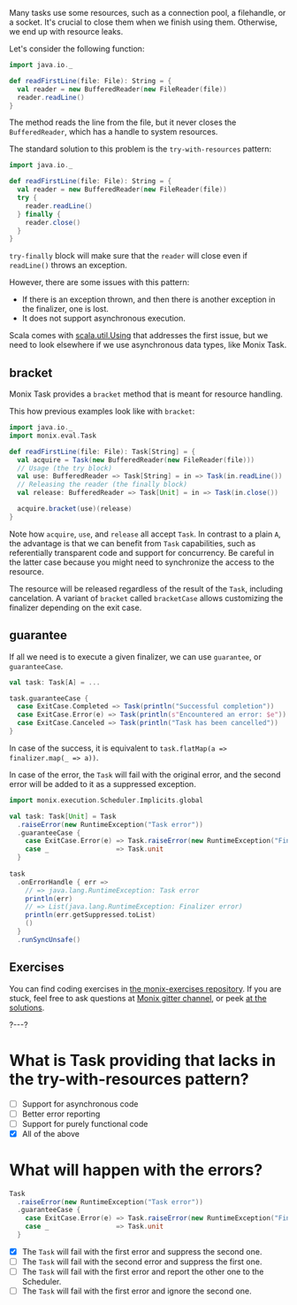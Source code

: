 Many tasks use some resources, such as a connection pool, a filehandle, or a socket.
It's crucial to close them when we finish using them. Otherwise, we end up with resource leaks.

Let's consider the following function:

```scala 
import java.io._

def readFirstLine(file: File): String = {
  val reader = new BufferedReader(new FileReader(file))
  reader.readLine()
}
```

The method reads the line from the file, but it never closes the `BufferedReader`, which has a handle to system resources.

The standard solution to this problem is the `try-with-resources` pattern:

```scala 
import java.io._

def readFirstLine(file: File): String = {
  val reader = new BufferedReader(new FileReader(file))
  try {
    reader.readLine()
  } finally {
    reader.close()
  }
}
```

`try-finally` block will make sure that the `reader` will close even if `readLine()` throws an exception.

However, there are some issues with this pattern:
- If there is an exception thrown, and then there is another exception in the finalizer, one is lost.
- It does not support asynchronous execution.

Scala comes with [scala.util.Using](https://www.scala-lang.org/API/current/scala/util/Using$.html) that addresses the first issue, but we need to
look elsewhere if we use asynchronous data types, like Monix Task.

## bracket

Monix Task provides a `bracket` method that is meant for resource handling.

This how previous examples look like with `bracket`:

```scala 
import java.io._
import monix.eval.Task

def readFirstLine(file: File): Task[String] = {
  val acquire = Task(new BufferedReader(new FileReader(file)))
  // Usage (the try block)
  val use: BufferedReader => Task[String] = in => Task(in.readLine())
  // Releasing the reader (the finally block)
  val release: BufferedReader => Task[Unit] = in => Task(in.close())

  acquire.bracket(use)(release)
}
```

Note how `acquire`, `use`, and `release` all accept `Task`.
In contrast to a plain `A`, the advantage is that we can benefit from `Task` capabilities, such as referentially transparent code and support for concurrency.
Be careful in the latter case because you might need to synchronize the access to the resource.

The resource will be released regardless of the result of the `Task`, including cancelation.
A variant of `bracket` called `bracketCase` allows customizing the finalizer depending on the exit case.

## guarantee

If all we need is to execute a given finalizer, we can use `guarantee`, or `guaranteeCase`.

```scala 
val task: Task[A] = ...

task.guaranteeCase {
  case ExitCase.Completed => Task(println("Successful completion"))
  case ExitCase.Error(e) => Task(println(s"Encountered an error: $e"))
  case ExitCase.Canceled => Task(println("Task has been cancelled"))
}
```

In case of the success, it is equivalent to `task.flatMap(a => finalizer.map(_ => a))`.

In case of the error, the `Task` will fail with the original error, and the second error will be added to it as a suppressed exception.

```scala
import monix.execution.Scheduler.Implicits.global

val task: Task[Unit] = Task
  .raiseError(new RuntimeException("Task error"))
  .guaranteeCase {
    case ExitCase.Error(e) => Task.raiseError(new RuntimeException("Finalizer error"))
    case _                 => Task.unit
  }
  
task
  .onErrorHandle { err =>
    // => java.lang.RuntimeException: Task error
    println(err)
    // => List(java.lang.RuntimeException: Finalizer error)
    println(err.getSuppressed.toList)
    ()
  }
  .runSyncUnsafe()
```

## Exercises

You can find coding exercises in [the monix-exercises repository](https://github.com/scalazone/monix-exercises/blob/main/monix-task-exercises/src/main/scala/scalazone/monix/lesson6/ResourceSafetyExercises.scala).
If you are stuck, feel free to ask questions at [Monix gitter channel](https://gitter.im/monix/monix),
or peek [at the solutions](https://github.com/scalazone/monix-exercises/blob/main/monix-task-solutions/src/main/scala/scalazone/monix/lesson6/ResourceSafetyExercisesSolutions.scala).

?---?

# What is Task providing that lacks in the try-with-resources pattern?

- [ ] Support for asynchronous code
- [ ] Better error reporting
- [ ] Support for purely functional code
- [X] All of the above

# What will happen with the errors?

```scala
Task
  .raiseError(new RuntimeException("Task error"))
  .guaranteeCase {
    case ExitCase.Error(e) => Task.raiseError(new RuntimeException("Finalizer error"))
    case _                 => Task.unit
  }
```

- [X] The `Task` will fail with the first error and suppress the second one.
- [ ] The `Task` will fail with the second error and suppress the first one.
- [ ] The `Task` will fail with the first error and report the other one to the Scheduler.
- [ ] The `Task` will fail with the first error and ignore the second one.
